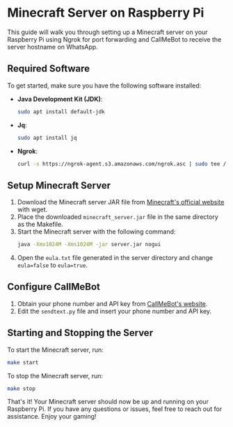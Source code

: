 
# Minecraft Server on Raspberry Pi

This guide will walk you through setting up a Minecraft server on your Raspberry Pi using Ngrok for port forwarding and CallMeBot to receive the server hostname on WhatsApp.

## Required Software

To get started, make sure you have the following software installed:

- **Java Development Kit (JDK)**:
  ```bash
  sudo apt install default-jdk
  ```
- **Jq**:
  ```bash
  sudo apt install jq
  ```
- **Ngrok**:
  ```bash
  curl -s https://ngrok-agent.s3.amazonaws.com/ngrok.asc | sudo tee /etc/apt/trusted.gpg.d/ngrok.asc >/dev/null && echo "deb https://ngrok-agent.s3.amazonaws.com buster main" | sudo tee /etc/apt/sources.list.d/ngrok.list && sudo apt update && sudo apt install ngrok
  ```

## Setup Minecraft Server

1. Download the Minecraft server JAR file from [Minecraft's official website](https://www.minecraft.net/en-us/download/server) with wget.
2. Place the downloaded `minecraft_server.jar` file in the same directory as the Makefile.
3. Start the Minecraft server with the following command:
   ```bash
   java -Xmx1024M -Xms1024M -jar server.jar nogui
   ```
4. Open the `eula.txt` file generated in the server directory and change `eula=false` to `eula=true`.

## Configure CallMeBot

1. Obtain your phone number and API key from [CallMeBot's website](https://www.callmebot.com/blog/free-api-whatsapp-messages/).
2. Edit the `sendtext.py` file and insert your phone number and API key.

## Starting and Stopping the Server

To start the Minecraft server, run:
```bash
make start
```

To stop the Minecraft server, run:
```bash
make stop
```

That's it! Your Minecraft server should now be up and running on your Raspberry Pi. If you have any questions or issues, feel free to reach out for assistance. Enjoy your gaming!
